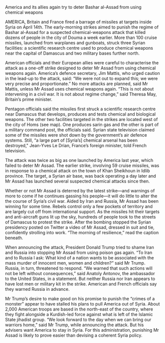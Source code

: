 America and its allies again try to deter Bashar al-Assad from using chemical weapons

AMERICA, Britain and France fired a barrage of missiles at targets inside Syria on April 14th. The early-morning strikes aimed to punish the regime of Bashar al-Assad for a suspected chemical-weapons attack that killed dozens of people in the city of Douma a week earlier. More than 100 cruise missiles, launched from warplanes and gunboats, struck three Syrian facilities: a scientific research centre used to produce chemical weapons near the capital of Damascus and two military bases further north.

American officials and their European allies were careful to characterise the attack as a one-off strike designed to deter Mr Assad from using chemical weapons again. America’s defence secretary, Jim Mattis, who urged caution in the lead-up to the attack, said: “We were not out to expand this; we were very precise and proportionate.” No more attacks are planned, said Mr Mattis, unless Mr Assad uses chemical weapons again. “This is not about intervening in a civil war. It is not about regime change,” said Theresa May, Britain’s prime minister.

Pentagon officials said the missiles first struck a scientific research centre near Damascus that develops, produces and tests chemical and biological weapons. The other two facilities targeted in the strikes are located west of the city of Homs (see map). One produces sarin gas and the other is part of a military command post, the officials said. Syrian state television claimed some of the missiles were shot down by the government’s air defence systems. Still, “a large part of [Syria’s] chemical arsenal has been destroyed," Jean-Yves Le Drian, France’s foreign minister, told French television.


The attack was twice as big as one launched by America last year, which failed to deter Mr Assad. The earlier strike, involving 59 cruise missiles, was in response to a chemical attack on the town of Khan Sheikhoun in Idlib province. The target, a Syrian air base, was back operating a day later and Mr Assad has launched several suspected chemical attacks since then.

Whether or not Mr Assad is deterred by the latest strike—and warnings of more to come if he continues gassing his people—it will do little to alter the the course of Syria’s civil war. Aided by Iran and Russia, Mr Assad has been winning for some time. Rebels control only a few pockets of territory and are largely cut off from international support. As the missiles hit their targets and anti-aircraft guns lit up the sky, hundreds of people took to the streets of Damascus to protest the strike. After the bombing stopped the Syrian presidency posted on Twitter a video of Mr Assad, dressed in suit and tie, confidently strolling into work. “The morning of resilience,” read the caption beneath.

When announcing the attack, President Donald Trump tried to shame Iran and Russia into stopping Mr Assad from using poison gas again. “To Iran and to Russia I ask: What kind of a nation wants to be associated with the mass murder of innocent men, women and children?” said Mr Trump. Russia, in turn, threatened to respond. “We warned that such actions will not be left without consequences,” said Anatoly Antonov, the ambassador to the United States, in a statement. But neither Russia nor Iran appears to have lost men or military kit in the strike. American and French officials say they warned Russia in advance.

Mr Trump’s desire to make good on his promise to punish the “crimes of a monster” appear to have stalled his plans to pull America out of Syria. About 2,000 American troops are based in the north-east of the country, where they fight alongside a Kurdish-led force against what is left of the Islamic State jihadist group. “We look forward to the day when we can bring our warriors home,” said Mr Trump, while announcing the attack. But his advisers want America to stay in Syria. For this administration, punishing Mr Assad is likely to prove easier than devising a coherent Syria policy.
